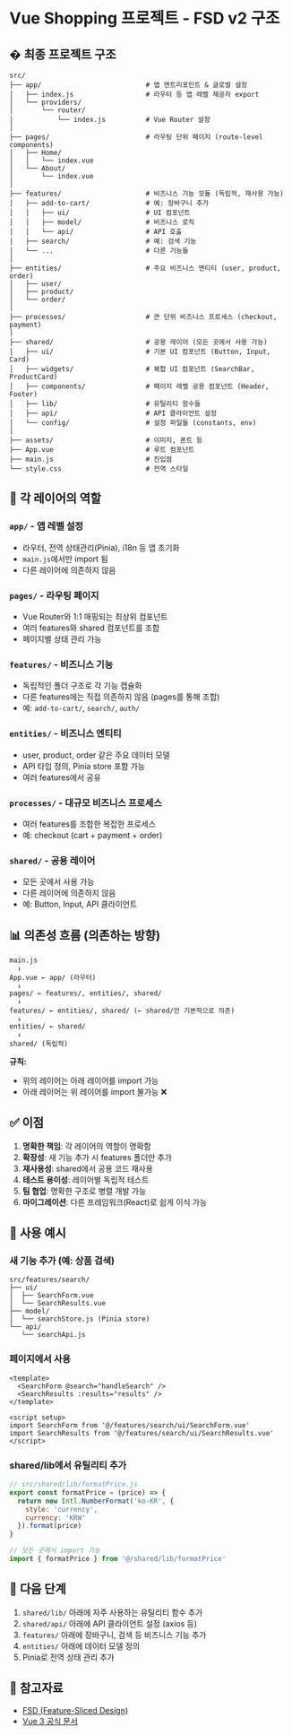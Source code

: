# Vue Shopping 프로젝트 - FSD v2 구조

## � 최종 프로젝트 구조

```
src/
├── app/                          # 앱 엔트리포인트 & 글로벌 설정
│   ├── index.js                  # 라우터 등 앱 레벨 제공자 export
│   └── providers/
│       └── router/
│           └── index.js          # Vue Router 설정
│
├── pages/                        # 라우팅 단위 페이지 (route-level components)
│   ├── Home/
│   │   └── index.vue
│   └── About/
│       └── index.vue
│
├── features/                     # 비즈니스 기능 모듈 (독립적, 재사용 가능)
│   ├── add-to-cart/              # 예: 장바구니 추가
│   │   ├── ui/                   # UI 컴포넌트
│   │   ├── model/                # 비즈니스 로직
│   │   └── api/                  # API 호출
│   ├── search/                   # 예: 검색 기능
│   └── ...                       # 다른 기능들
│
├── entities/                     # 주요 비즈니스 엔티티 (user, product, order)
│   ├── user/
│   ├── product/
│   └── order/
│
├── processes/                    # 큰 단위 비즈니스 프로세스 (checkout, payment)
│
├── shared/                       # 공용 레이어 (모든 곳에서 사용 가능)
│   ├── ui/                       # 기본 UI 컴포넌트 (Button, Input, Card)
│   ├── widgets/                  # 복합 UI 컴포넌트 (SearchBar, ProductCard)
│   ├── components/               # 페이지 레벨 공용 컴포넌트 (Header, Footer)
│   ├── lib/                      # 유틸리티 함수들
│   ├── api/                      # API 클라이언트 설정
│   └── config/                   # 설정 파일들 (constants, env)
│
├── assets/                       # 이미지, 폰트 등
├── App.vue                       # 루트 컴포넌트
├── main.js                       # 진입점
└── style.css                     # 전역 스타일
```

## 🎯 각 레이어의 역할

### `app/` - 앱 레벨 설정
- 라우터, 전역 상태관리(Pinia), i18n 등 앱 초기화
- `main.js`에서만 import 됨
- 다른 레이어에 의존하지 않음

### `pages/` - 라우팅 페이지
- Vue Router와 1:1 매핑되는 최상위 컴포넌트
- 여러 features와 shared 컴포넌트를 조합
- 페이지별 상태 관리 가능

### `features/` - 비즈니스 기능
- 독립적인 폴더 구조로 각 기능 캡슐화
- 다른 features에는 직접 의존하지 않음 (pages를 통해 조합)
- 예: `add-to-cart/`, `search/`, `auth/`

### `entities/` - 비즈니스 엔티티
- user, product, order 같은 주요 데이터 모델
- API 타입 정의, Pinia store 포함 가능
- 여러 features에서 공유

### `processes/` - 대규모 비즈니스 프로세스
- 여러 features를 조합한 복잡한 프로세스
- 예: checkout (cart + payment + order)

### `shared/` - 공용 레이어
- 모든 곳에서 사용 가능
- 다른 레이어에 의존하지 않음
- 예: Button, Input, API 클라이언트

## 📊 의존성 흐름 (의존하는 방향)

```
main.js
  ↓
App.vue ← app/ (라우터)
  ↓
pages/ ← features/, entities/, shared/
  ↓
features/ ← entities/, shared/ (← shared/만 기본적으로 의존)
  ↓
entities/ ← shared/
  ↓
shared/ (독립적)
```

**규칙:** 
- 위의 레이어는 아래 레이어를 import 가능
- 아래 레이어는 위 레이어를 import 불가능 ❌

## ✅ 이점

1. **명확한 책임**: 각 레이어의 역할이 명확함
2. **확장성**: 새 기능 추가 시 features 폴더만 추가
3. **재사용성**: shared에서 공용 코드 재사용
4. **테스트 용이성**: 레이어별 독립적 테스트
5. **팀 협업**: 명확한 구조로 병렬 개발 가능
6. **마이그레이션**: 다른 프레임워크(React)로 쉽게 이식 가능

## 📝 사용 예시

### 새 기능 추가 (예: 상품 검색)
```
src/features/search/
├── ui/
│  ├── SearchForm.vue
│  └── SearchResults.vue
├── model/
│  └── searchStore.js (Pinia store)
└── api/
   └── searchApi.js
```

### 페이지에서 사용
```vue
<template>
  <SearchForm @search="handleSearch" />
  <SearchResults :results="results" />
</template>

<script setup>
import SearchForm from '@/features/search/ui/SearchForm.vue'
import SearchResults from '@/features/search/ui/SearchResults.vue'
</script>
```

### shared/lib에서 유틸리티 추가
```javascript
// src/shared/lib/formatPrice.js
export const formatPrice = (price) => {
  return new Intl.NumberFormat('ko-KR', {
    style: 'currency',
    currency: 'KRW'
  }).format(price)
}

// 모든 곳에서 import 가능
import { formatPrice } from '@/shared/lib/formatPrice'
```

## 🚀 다음 단계

1. `shared/lib/` 아래에 자주 사용하는 유틸리티 함수 추가
2. `shared/api/` 아래에 API 클라이언트 설정 (axios 등)
3. `features/` 아래에 장바구니, 검색 등 비즈니스 기능 추가
4. `entities/` 아래에 데이터 모델 정의
5. Pinia로 전역 상태 관리 추가

## 🔗 참고자료
- [FSD (Feature-Sliced Design)](https://feature-sliced.design/)
- [Vue 3 공식 문서](https://vuejs.org/)
